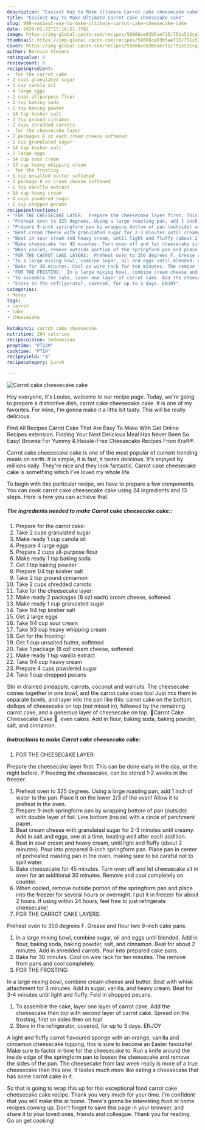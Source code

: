 ```yaml
---
description: "Easiest Way to Make Ultimate Carrot cake cheesecake cake"
title: "Easiest Way to Make Ultimate Carrot cake cheesecake cake"
slug: 999-easiest-way-to-make-ultimate-carrot-cake-cheesecake-cake
date: 2020-02-22T15:16:51.378Z
image: https://img-global.cpcdn.com/recipes/59866ce03b5ae715/751x532cq70/carrot-cake-cheesecake-cake-recipe-main-photo.jpg
thumbnail: https://img-global.cpcdn.com/recipes/59866ce03b5ae715/751x532cq70/carrot-cake-cheesecake-cake-recipe-main-photo.jpg
cover: https://img-global.cpcdn.com/recipes/59866ce03b5ae715/751x532cq70/carrot-cake-cheesecake-cake-recipe-main-photo.jpg
author: Bernice Stevens
ratingvalue: 4
reviewcount: 5
recipeingredient:
-  for the carrot cake
- 2 cups granulated sugar
- 1 cup canola oil
- 4 large eggs
- 2 cups allpurpose flour
- 1 tsp baking soda
- 1 tsp baking powder
- 14 tsp kosher salt
- 2 tsp ground cinnamon
- 2 cups shredded carrots
-  for the cheesecake layer
- 2 packages 8 oz each cream cheese softened
- 1 cup granulated sugar
- 14 tsp kosher salt
- 2 large eggs
- 14 cup sour cream
- 13 cup heavy whipping cream
-  for the frosting
- 1 cup unsalted butter softened
- 1 package 8 oz cream cheese softened
- 1 tsp vanilla extract
- 14 cup heavy cream
- 4 cups powdered sugar
- 1 cup chopped pecans
recipeinstructions:
- "FOR THE CHEESECAKE LAYER:  Prepare the cheesecake layer first. This can be done early in the day, or the night before. If freezing the cheesecake, can be stored 1-2 weeks in the freezer."
- "Preheat oven to 325 degrees. Using a large roasting pan, add 1 inch of water to the pan. Place it on the lower 2/3 of the oven! Allow it to preheat in the oven."
- "Prepare 9-inch springform pan by wrapping bottom of pan (outside) with double layer of foil. Line bottom (inside) with a circle of parchment paper."
- "Beat cream cheese with granulated sugar for 2-3 minutes until creamy. Add in salt and eggs, one at a time, beating well after each addition."
- "Beat in sour cream and heavy cream, until light and fluffy (about 2 minutes). Pour into prepared 9-inch springform pan. Place pan in center of preheated roasting pan in the oven, making sure to be careful not to spill water."
- "Bake cheesecake for 45 minutes. Turn oven off and let cheesecake sit in oven for an additional 30 minutes. Remove and cool completely on counter."
- "When cooled, remove outside portion of the springform pan and place into the freezer for several hours or overnight. I put it in freezer for about 2 hours. If using within 24 hours, feel free to just refrigerate cheesecake!"
- "FOR THE CARROT CAKE LAYERS:  Preheat oven to 350 degrees F. Grease and flour two 9-inch cake pans."
- "In a large mixing bowl, combine sugar, oil and eggs until blended. Add in flour, baking soda, baking powder, salt, and cinnamon. Beat for about 2 minutes. Add in shredded carrots. Pour into prepared cake pans."
- "Bake for 30 minutes. Cool on wire rack for ten minutes. The remove from pans and cool completely."
- "FOR THE FROSTING:  In a large mixing bowl, combine cream cheese and butter. Beat with whisk attachment for 3 minutes. Add in sugar, vanilla, and heavy cream. Beat for 3-4 minutes until light and fluffy. Fold in chopped pecans."
- "To assemble the cake, layer one layer of carrot cake. Add the cheesecake then top with second layer of carrot cake. Spread on the frosting, first on sides then on top!"
- "Store in the refrigerator, covered, for up to 3 days. ENJOY"
categories:
- Resep
tags:
- carrot
- cake
- cheesecake

katakunci: carrot cake cheesecake
nutrition: 204 calories
recipecuisine: Indonesian
preptime: "PT22M"
cooktime: "PT1H"
recipeyield: "4"
recipecategory: Lunch

---
```



![Carrot cake cheesecake cake](https://img-global.cpcdn.com/recipes/59866ce03b5ae715/751x532cq70/carrot-cake-cheesecake-cake-recipe-main-photo.jpg)

Hey everyone, it's Louise, welcome to our recipe page. Today, we're going to prepare a distinctive dish, carrot cake cheesecake cake. It is one of my favorites. For mine, I'm gonna make it a little bit tasty. This will be really delicious.

Find All Recipes Carrot Cake That Are Easy To Make With Get Online Recipes extension. Finding Your Next Delicious Meal Has Never Been So Easy! Browse For Yummy &amp; Hassle-Free Cheesecake Recipes From Kraft®.

Carrot cake cheesecake cake is one of the most popular of current trending meals on earth. It is simple, it is fast, it tastes delicious. It's enjoyed by millions daily. They're nice and they look fantastic. Carrot cake cheesecake cake is something which I've loved my whole life.


To begin with this particular recipe, we have to prepare a few components. You can cook carrot cake cheesecake cake using 24 ingredients and 13 steps. Here is how you can achieve that.

##### The ingredients needed to make Carrot cake cheesecake cake::

1. Prepare  for the carrot cake:
1. Take 2 cups granulated sugar
1. Make ready 1 cup canola oil
1. Prepare 4 large eggs
1. Prepare 2 cups all-purpose flour
1. Make ready 1 tsp baking soda
1. Get 1 tsp baking powder
1. Prepare 1/4 tsp kosher salt
1. Take 2 tsp ground cinnamon
1. Take 2 cups shredded carrots
1. Take  for the cheesecake layer:
1. Make ready 2 packages (8 oz) each) cream cheese, softened
1. Make ready 1 cup granulated sugar
1. Take 1/4 tsp kosher salt
1. Get 2 large eggs
1. Take 1/4 cup sour cream
1. Take 1/3 cup heavy whipping cream
1. Get  for the frosting:
1. Get 1 cup unsalted butter, softened
1. Take 1 package (8 oz) cream cheese, softened
1. Make ready 1 tsp vanilla extract
1. Take 1/4 cup heavy cream
1. Prepare 4 cups powdered sugar
1. Take 1 cup chopped pecans


Stir in drained pineapple, carrots, coconut and walnuts. The cheesecake comes together in one bowl, and the carrot cake does too! Just mix them in separate bowls, and layer into the pan like this: carrot cake on the bottom, dollops of cheesecake on top (not mixed in), followed by the remaining carrot cake, and a generous layer of cheesecake on top. 🥕Carrot Cake Cheesecake Cake 🐰. even cakes. Add in flour, baking soda, baking powder, salt, and cinnamon. 

##### Instructions to make Carrot cake cheesecake cake:

1. FOR THE CHEESECAKE LAYER:

Prepare the cheesecake layer first. This can be done early in the day, or the night before. If freezing the cheesecake, can be stored 1-2 weeks in the freezer.
1. Preheat oven to 325 degrees. Using a large roasting pan, add 1 inch of water to the pan. Place it on the lower 2/3 of the oven! Allow it to preheat in the oven.
1. Prepare 9-inch springform pan by wrapping bottom of pan (outside) with double layer of foil. Line bottom (inside) with a circle of parchment paper.
1. Beat cream cheese with granulated sugar for 2-3 minutes until creamy. Add in salt and eggs, one at a time, beating well after each addition.
1. Beat in sour cream and heavy cream, until light and fluffy (about 2 minutes). Pour into prepared 9-inch springform pan. Place pan in center of preheated roasting pan in the oven, making sure to be careful not to spill water.
1. Bake cheesecake for 45 minutes. Turn oven off and let cheesecake sit in oven for an additional 30 minutes. Remove and cool completely on counter.
1. When cooled, remove outside portion of the springform pan and place into the freezer for several hours or overnight. I put it in freezer for about 2 hours. If using within 24 hours, feel free to just refrigerate cheesecake!
1. FOR THE CARROT CAKE LAYERS:

Preheat oven to 350 degrees F. Grease and flour two 9-inch cake pans.
1. In a large mixing bowl, combine sugar, oil and eggs until blended. Add in flour, baking soda, baking powder, salt, and cinnamon. Beat for about 2 minutes. Add in shredded carrots. Pour into prepared cake pans.
1. Bake for 30 minutes. Cool on wire rack for ten minutes. The remove from pans and cool completely.
1. FOR THE FROSTING:

In a large mixing bowl, combine cream cheese and butter. Beat with whisk attachment for 3 minutes. Add in sugar, vanilla, and heavy cream. Beat for 3-4 minutes until light and fluffy. Fold in chopped pecans.
1. To assemble the cake, layer one layer of carrot cake. Add the cheesecake then top with second layer of carrot cake. Spread on the frosting, first on sides then on top!
1. Store in the refrigerator, covered, for up to 3 days. ENJOY


A light and fluffy carrot flavoured sponge with an orange, vanilla and cinnamon cheesecake topping, this is sure to become an Easter favourite!. Make sure to factor in time for the cheesecake to. Run a knife around the inside edge of the springform pan to loosen the cheesecake and remove the sides of the pan. The cheesecake from last week really is more of a true cheesecake than this one. It tastes much more like eating a cheesecake that has some carrot cake in it. 

So that is going to wrap this up for this exceptional food carrot cake cheesecake cake recipe. Thank you very much for your time. I'm confident that you will make this at home. There's gonna be interesting food at home recipes coming up. Don't forget to save this page in your browser, and share it to your loved ones, friends and colleague. Thank you for reading. Go on get cooking!
